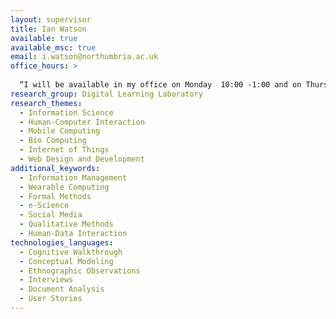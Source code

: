 ```yaml
---
layout: supervisor
title: Ian Watson
available: true
available_msc: true
email: i.watson@northumbria.ac.uk
office_hours: >
  
  “I will be available in my office on Monday  10:00 -1:00 and on Thursday 11-12:00. You can also contact me via email to arrange an appointment outside these times and I will be on campus on Monday, Thursday and Friday."
research_group: Digital Learning Laboratory
research_themes:
  - Information Science
  - Human-Computer Interaction
  - Mobile Computing
  - Bio Computing
  - Internet of Things
  - Web Design and Development
additional_keywords:
  - Information Management
  - Wearable Computing
  - Formal Methods
  - e-Science
  - Social Media
  - Qualitative Methods
  - Human-Data Interaction
technologies_languages:
  - Cognitive Walkthrough
  - Conceptual Modeling
  - Ethnographic Observations
  - Interviews
  - Document Analysis
  - User Stories
---
```


